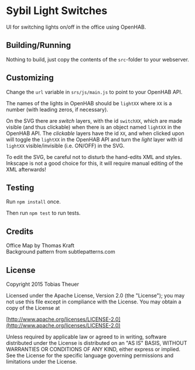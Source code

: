 Sybil Light Switches
====================

UI for switching lights on/off in the office using OpenHAB.

## Building/Running

Nothing to build, just copy the contents of the `src`-folder to your webserver.

## Customizing

Change the `url` variable in `srs/js/main.js` to point to your OpenHAB API.

The names of the lights in OpenHAB should be `lightXX` where `XX` is a number (with leading zeros, if necessary).

On the SVG there are *switch* layers, with the id `switchXX`, which are made visible (and thus clickable) when there is
an object named `lightXX` in the OpenHAB API.
The *clickable* layers have the id `XX`, and when clicked upon will toggle the `lightXX` in the OpenHAB API and turn the
*light* layer with id `lightXX` visible/invisible (i.e. ON/OFF) in the SVG.

To edit the SVG, be careful not to disturb the hand-edits XML and styles. Inkscape is not a good choice for this, it
will require manual editing of the XML afterwards!

## Testing

Run `npm install` once.

Then run `npm test` to run tests.

## Credits
Office Map by Thomas Kraft  
Background pattern from subtlepatterns.com

## License
Copyright 2015 Tobias Theuer

Licensed under the Apache License, Version 2.0 (the "License");
you may not use this file except in compliance with the License.
You may obtain a copy of the License at

[http://www.apache.org/licenses/LICENSE-2.0](http://www.apache.org/licenses/LICENSE-2.0)

Unless required by applicable law or agreed to in writing, software
distributed under the License is distributed on an "AS IS" BASIS,
WITHOUT WARRANTIES OR CONDITIONS OF ANY KIND, either express or implied.
See the License for the specific language governing permissions and
limitations under the License.
